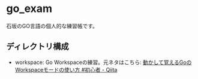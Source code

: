 # go_exam

石坂のGO言語の個人的な練習帳です。

## ディレクトリ構成

- workspace: Go Workspaceの練習。元ネタはこちら: [動かして覚えるGoのWorkspaceモードの使い方 \#初心者 \- Qiita](https://qiita.com/Rqixy/items/6bdead71dc02eb233376)
